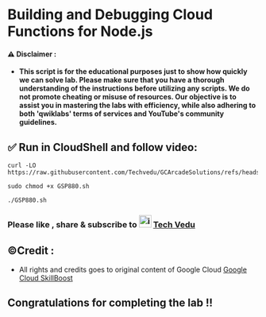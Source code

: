 # Building and Debugging Cloud Functions for Node.js

#### ⚠️ Disclaimer :
- **This script is for the educational purposes just to show how quickly we can solve lab. Please make sure that you have a thorough understanding of the instructions before utilizing any scripts. We do not promote cheating or  misuse of resources. Our objective is to assist you in mastering the labs with efficiency, while also adhering to both 'qwiklabs' terms of services and YouTube's community guidelines.**

## ✅ Run in CloudShell and follow video:

```
curl -LO https://raw.githubusercontent.com/Techvedu/GCArcadeSolutions/refs/heads/main/GSPSH/GSP880.sh

sudo chmod +x GSP880.sh

./GSP880.sh
```
### Please like , share & subscribe to <img width="25" alt="image" src="https://github.com/user-attachments/assets/dc326965-d4fa-4f1b-87f1-dbad6e3a7259"> [Tech Vedu](https://www.youtube.com/@Techvedu)

## ©Credit :
- All rights and credits goes to original content of Google Cloud [Google Cloud SkillBoost](https://www.cloudskillsboost.google/) 

## Congratulations for completing the lab !!
